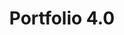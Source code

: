 ---
title: Portfolio 4.0
description: The site you're on 🚀
important: false
cover: /favicon.ico
tags:
    - Next.js
    - Website
    - React
    - TypeScript
    - Geist UI
redirect: https://github.com/http-samc/smrth.dev
---